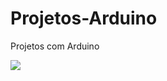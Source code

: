 # Projetos-Arduino
 Projetos com Arduino

![](http://dwebkit.esy.es/repositorio/Arduino/repository-open-graph-template.jpg)
